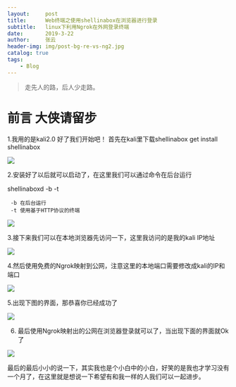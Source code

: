 ```yaml
---
layout:     post
title:      Web终端之使用shellinabox在浏览器进行登录
subtitle:   linux下利用Ngrok在外网登录终端
date:       2019-3-22
author:     张云
header-img: img/post-bg-re-vs-ng2.jpg
catalog: true
tags:
    - Blog
---
```


> 走先人的路，后人少走路。

# 前言 大侠请留步

1.我用的是kali2.0 好了我们开始吧！
首先在kali里下载shellinabox
   get install shellinabox
   
![](https://s2.ax1x.com/2019/03/22/A8LVG4.png)

2.安装好了以后就可以启动了，在这里我们可以通过命令在后台运行

   shellinaboxd -b -t
   
     -b 在后台运行
     -t 使用基于HTTP协议的终端
     
![](https://s2.ax1x.com/2019/03/22/A8LZRJ.md.png)

3.接下来我们可以在本地浏览器先访问一下，这里我访问的是我的kali IP地址

![](https://s2.ax1x.com/2019/03/22/A8LnMR.png)

4.然后使用免费的Ngrok映射到公网，注意这里的本地端口需要修改成kali的IP和端口

![](https://s2.ax1x.com/2019/03/22/A8Lez9.png)

5.出现下图的界面，那恭喜你已经成功了

![](https://s2.ax1x.com/2019/03/22/A8Lus1.png)

6. 最后使用Ngrok映射出的公网在浏览器登录就可以了，当出现下面的界面就Ok了

![](https://s2.ax1x.com/2019/03/22/A8LEiF.png)


 最后的最后小小的说一下，其实我也是个小白中的小白，好笑的是我也才学习没有一个月了，在这里就是想说一下希望有和我一样的人我们可以一起进步。    
